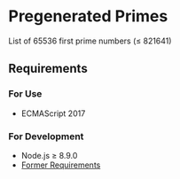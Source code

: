 # Pregenerated Primes

List of 65536 first prime numbers (≤ 821641)

## Requirements

### For Use

* ECMAScript 2017

### For Development

* Node.js ≥ 8.9.0
* [Former Requirements](#for-use)
